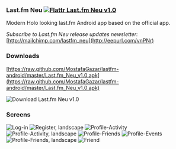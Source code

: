 ### Last.fm Neu [![Flattr Last.fm Neu v1.0](http://api.flattr.com/button/flattr-badge-large.png)](http://flattr.com/thing/1140886/Last-fm-Neu)
Modern Holo looking last.fm Android app based on the official app.

_Subscribe to Last.fm Neu release updates newsletter:_ [http://mailchimp.com/lastfm_neu](http://eepurl.com/vnPNr)

### Downloads
[https://raw.github.com/MostafaGazar/lastfm-android/master/Last.fm_Neu_v1.0.apk](https://raw.github.com/MostafaGazar/lastfm-android/master/Last.fm_Neu_v1.0.apk)

![Download Last.fm Neu v1.0](https://raw.github.com/MostafaGazar/lastfm-android/master/qrcode_v1.0.png)
### Screens
![Log-in](https://raw.github.com/MostafaGazar/lastfm-android/master/screens/1_login.png)
![Register, landscape](https://raw.github.com/MostafaGazar/lastfm-android/master/screens/1_register_land.png)
![Profile-Activity](https://raw.github.com/MostafaGazar/lastfm-android/master/screens/2_my_profile_activity.png)
![Profile-Activity, landscape](https://raw.github.com/MostafaGazar/lastfm-android/master/screens/2_my_profile_activity_land.png)
![Profile-Friends](https://raw.github.com/MostafaGazar/lastfm-android/master/screens/2_my_profile_friends.png)
![Profile-Events](https://raw.github.com/MostafaGazar/lastfm-android/master/screens/2_my_profile_events.png)
![Profile-Friends, landscape](https://raw.github.com/MostafaGazar/lastfm-android/master/screens/2_my_profile_friends_land.png)
![Friend](https://raw.github.com/MostafaGazar/lastfm-android/master/screens/3_friend_profile.png)
